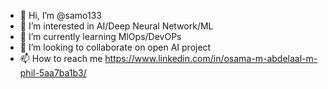 - 👋 Hi, I’m @samo133
- 👀 I’m interested in AI/Deep Neural Network/ML
- 🌱 I’m currently learning MlOps/DevOPs
- 💞️ I’m looking to collaborate on open AI project
- 📫 How to reach me https://www.linkedin.com/in/osama-m-abdelaal-m-phil-5aa7ba1b3/

<!---
samo133/samo133 is a ✨ special ✨ repository because its `README.md` (this file) appears on your GitHub profile.
You can click the Preview link to take a look at your changes.
--->

